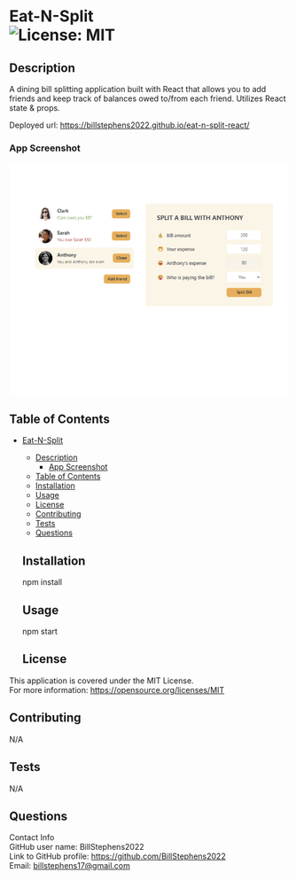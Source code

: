 # Eat-N-Split<br>![License: MIT](https://img.shields.io/badge/License-MIT-yellow.svg)

  ## Description

  A dining bill splitting application built with React that allows you to add friends and keep track of balances owed to/from each friend.  Utilizes React state & props.

  Deployed url:  https://billstephens2022.github.io/eat-n-split-react/

  ### App Screenshot
  ![app screenshot](/public/screenshot.png)
  
   
  ## Table of Contents
  
- [Eat-N-Split](#eat-n-split)
  - [Description](#description)
    - [App Screenshot](#app-screenshot)
  - [Table of Contents](#table-of-contents)
  - [Installation](#installation)
  - [Usage](#usage)
  - [License](#license)
  - [Contributing](#contributing)
  - [Tests](#tests)
  - [Questions](#questions)
  
  ## Installation
  
  npm install
  
  ## Usage
  
  npm start

  ## License
This application is covered under the MIT License.
<br>For more information: https://opensource.org/licenses/MIT
  
  ## Contributing
  N/A
  
  ## Tests
  N/A

  ## Questions
  Contact Info<br>
  GitHub user name: BillStephens2022<br>
  Link to GitHub profile: https://github.com/BillStephens2022<br>
  Email: billstephens17@gmail.com